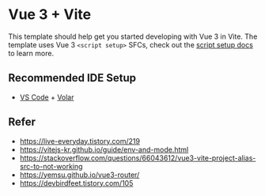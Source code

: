 # Vue 3 + Vite

This template should help get you started developing with Vue 3 in Vite. The template uses Vue 3 `<script setup>` SFCs, check out the [script setup docs](https://v3.vuejs.org/api/sfc-script-setup.html#sfc-script-setup) to learn more.

## Recommended IDE Setup

- [VS Code](https://code.visualstudio.com/) + [Volar](https://marketplace.visualstudio.com/items?itemName=Vue.volar)

## Refer
- https://live-everyday.tistory.com/219
- https://vitejs-kr.github.io/guide/env-and-mode.html
- https://stackoverflow.com/questions/66043612/vue3-vite-project-alias-src-to-not-working
- https://yemsu.github.io/vue3-router/
- https://devbirdfeet.tistory.com/105
